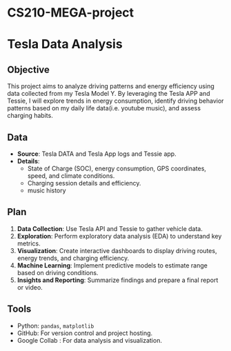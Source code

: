 # CS210-MEGA-project
# Tesla Data Analysis

## Objective
This project aims to analyze driving patterns and energy efficiency using data collected from my Tesla Model Y. By leveraging the Tesla APP and Tessie, I will explore trends in energy consumption, identify driving behavior patterns based on my daily life data(i.e. youtube music), and assess charging habits.

## Data
- **Source**: Tesla DATA and Tesla App logs and Tessie app.
- **Details**:
  - State of Charge (SOC), energy consumption, GPS coordinates, speed, and climate conditions.
  - Charging session details and efficiency.
  - music history

## Plan
1. **Data Collection**: Use Tesla API and Tessie to gather vehicle data.
2. **Exploration**: Perform exploratory data analysis (EDA) to understand key metrics.
3. **Visualization**: Create interactive dashboards to display driving routes, energy trends, and charging efficiency.
4. **Machine Learning**: Implement predictive models to estimate range based on driving conditions.
5. **Insights and Reporting**: Summarize findings and prepare a final report or video.

## Tools
- Python: `pandas`, `matplotlib`
- GitHub: For version control and project hosting.
- Google Collab : For data analysis and visualization.
